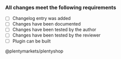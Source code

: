 ### All changes meet the following requirements
- [ ] Changelog entry was added
- [ ] Changes have been documented
- [ ] Changes have been tested by the author
- [ ] Changes have been tested by the reviewer
- [ ] Plugin can be built

@plentymarkets/plentyshop
